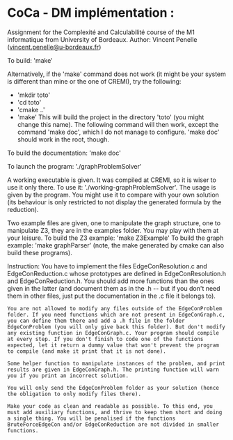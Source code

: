 # CoCa - DM implémentation :

Assignment for the Complexité and Calculabilité course of the M1 informatique from University of Bordeaux.
Author: Vincent Penelle (vincent.penelle@u-bordeaux.fr)

To build: 'make'

Alternatively, if the 'make' command does not work (it might be your system is different than mine or the one of CREMI), try the following:
- 'mkdir toto'
- 'cd toto'
- 'cmake ..'
- 'make'
This will build the project in the directory 'toto' (you might change this name). The following command will then work, except the command 'make doc', which I do not manage to configure. 'make doc' should work in the root, though.

To build the documentation: 'make doc'

To launch the program: './graphProblemSolver'

A working executable is given. It was compiled at CREMI, so it is wiser to use it only there. To use it: './working-graphProblemSolver'. The usage is given by the program. You might use it to compare with your own solution (its behaviour is only restricted to not display the generated formula by the reduction).

Two example files are given, one to manipulate the graph structure, one to manipulate Z3, they are in the examples folder. You may play with them at your leisure.
To build the Z3 example: 'make Z3Example'
To build the graph example: 'make graphParser'
(note, the make generated by cmake can also build these programs).

Instruction:
    You have to implement the files EdgeConResolution.c and EdgeConReduction.c whose prototypes are defined in EdgeConResolution.h and EdgeConReduction.h. You should add more functions than the ones given in the latter (and document them as in the .h -- but if you don't need them in other files, just put the documentation in the .c file it belongs to).

    You are not allowed to modify any files outside of the EdgeConProblem folder. If you need functions which are not present in EdgeConGraph.c, you can define them there and add a .h file in the folder EdgeConProblem (you will only give back this folder). But don't modify any existing function in EdgeConGraph.c. Your program should compile at every step. If you don't finish to code one of the functions expected, let it return a dummy value that won't prevent the program to compile (and make it print that it is not done).

    Some helper function to manipulate instances of the problem, and print results are given in EdgeConGraph.h. The printing function will warn you if you print an incorrect solution.

    You will only send the EdgeConProblem folder as your solution (hence the obligation to only modify files there).

    Make your code as clean and readable as possible. To this end, you must add auxiliary functions, and thrive to keep them short and doing a single thing. You will be penalised if the functions BruteForceEdgeCon and/or EdgeConReduction are not divided in smaller functions.